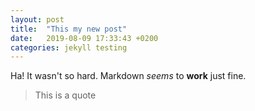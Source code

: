 ```yaml
---
layout: post
title:  "This my new post"
date:   2019-08-09 17:33:43 +0200
categories: jekyll testing
---
```

Ha! It wasn't so hard. Markdown *seems* to **work** just fine.
> This is a quote
